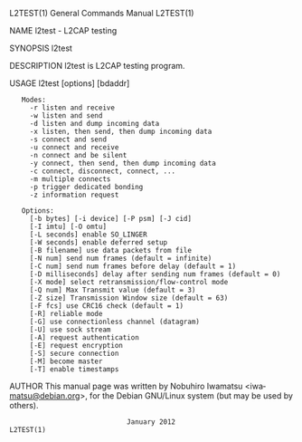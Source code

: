 L2TEST(1)                  General Commands Manual                  L2TEST(1)

NAME
       l2test - L2CAP testing

SYNOPSIS
       l2test

DESCRIPTION
       l2test is L2CAP testing program.

USAGE
       l2test <mode> [options] [bdaddr]

       Modes:
         -r listen and receive
         -w listen and send
         -d listen and dump incoming data
         -x listen, then send, then dump incoming data
         -s connect and send
         -u connect and receive
         -n connect and be silent
         -y connect, then send, then dump incoming data
         -c connect, disconnect, connect, ...
         -m multiple connects
         -p trigger dedicated bonding
         -z information request

       Options:
         [-b bytes] [-i device] [-P psm] [-J cid]
         [-I imtu] [-O omtu]
         [-L seconds] enable SO_LINGER
         [-W seconds] enable deferred setup
         [-B filename] use data packets from file
         [-N num] send num frames (default = infinite)
         [-C num] send num frames before delay (default = 1)
         [-D milliseconds] delay after sending num frames (default = 0)
         [-X mode] select retransmission/flow-control mode
         [-Q num] Max Transmit value (default = 3)
         [-Z size] Transmission Window size (default = 63)
         [-F fcs] use CRC16 check (default = 1)
         [-R] reliable mode
         [-G] use connectionless channel (datagram)
         [-U] use sock stream
         [-A] request authentication
         [-E] request encryption
         [-S] secure connection
         [-M] become master
         [-T] enable timestamps

AUTHOR
       This   manual   page   was   written   by   Nobuhiro   Iwamatsu  <iwa‐
       matsu@debian.org>, for the Debian GNU/Linux system (but may be used by
       others).

                                 January 2012                       L2TEST(1)
